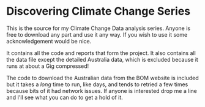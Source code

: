 # Discovering Climate Change Series

This is the source for my Climate Change Data analysis series. Anyone is free to download any part and use it any way. 
If you wish to use it some acknowledgement would be nice.

It contains all the code and reports that form the project. It also contains all the data file except the detailed Australia data, which is
excluded because it runs at about a Gig compressed!

The code to download the Australian data from the BOM website is included but it takes a *long* time to run, like days, and tends to 
retried a few times because bits of it had network issues. If anyone is interested drop me a line and I'll see what you can do to get 
a hold of it.
